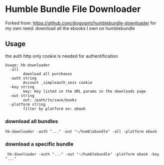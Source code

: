 # Humble Bundle File Downloader


Forked from: https://github.com/diogogmt/humblebundle-downloader for my own need: download all the ebooks I own on humblebundle


## Usage

the auth http only cookie is needed for authentification

```shell
Usage: hb-downloader
  -all
        download all purshases
  -auth string
        Account _simpleauth_sess cookie
  -key string
        key: Key listed in the URL params in the downloads page
  -out string
        out: /path/to/save/books
  -platform string
        filter by platform ex: ebook
```

### download all bundles
 ```shell
 hb-downloader -auth "..." -out "~/humblebundle" -all -platform ebook
 ```

### download a specific bundle
```shell
 hb-downloader -auth "..." -out "~/humblebundle" -platform ebook -key "..."
```
